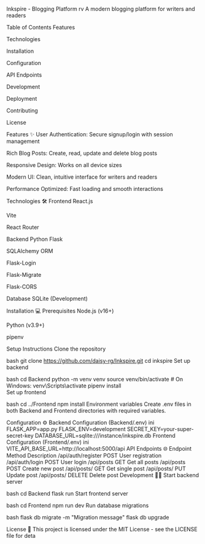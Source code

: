 Inkspire - Blogging Platform
rv 
A modern blogging platform for writers and readers

Table of Contents
Features

Technologies

Installation

Configuration

API Endpoints

Development

Deployment

Contributing

License

Features ✨
User Authentication: Secure signup/login with session management

Rich Blog Posts: Create, read, update and delete blog posts

Responsive Design: Works on all device sizes

Modern UI: Clean, intuitive interface for writers and readers

Performance Optimized: Fast loading and smooth interactions

Technologies 🛠️
Frontend
React.js

Vite


React Router



Backend
Python Flask

SQLAlchemy ORM

Flask-Login

Flask-Migrate

Flask-CORS

Database
SQLite (Development)



Installation 💻
Prerequisites
Node.js (v16+)

Python (v3.9+)

pipenv

Setup Instructions
Clone the repository

bash
git clone https://github.com/daisy-rg/Inkspire.git
cd inkspire
Set up backend

bash
cd Backend
python -m venv venv
source venv/bin/activate  # On Windows: venv\Scripts\activate
pipenv install  
Set up frontend

bash
cd ../Frontend
npm install
Environment variables
Create .env files in both Backend and Frontend directories with required variables.

Configuration ⚙️
Backend Configuration (Backend/.env)
ini
FLASK_APP=app.py
FLASK_ENV=development
SECRET_KEY=your-super-secret-key
DATABASE_URL=sqlite:///instance/inkspire.db
Frontend Configuration (Frontend/.env)
ini
VITE_API_BASE_URL=http://localhost:5000/api
API Endpoints 🌐
Endpoint	Method	Description
/api/auth/register	POST	User registration
/api/auth/login	POST	User login
/api/posts	GET	Get all posts
/api/posts	POST	Create new post
/api/posts/<id>	GET	Get single post
/api/posts/<id>	PUT	Update post
/api/posts/<id>	DELETE	Delete post
Development 🧑‍💻
Start backend server

bash
cd Backend
flask run
Start frontend server

bash
cd Frontend
npm run dev
Run database migrations

bash
flask db migrate -m "Migration message"
flask db upgrade



License 📄
This project is licensed under the MIT License - see the LICENSE file for deta